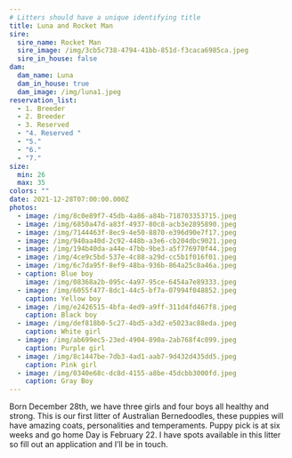 ```yaml
---
# Litters should have a unique identifying title
title: Luna and Rocket Man
sire:
  sire_name: Rocket Man
  sire_image: /img/3cb5c738-4794-41bb-851d-f3caca6985ca.jpeg
  sire_in_house: false
dam:
  dam_name: Luna
  dam_in_house: true
  dam_image: /img/luna1.jpeg
reservation_list:
  - 1. Breeder
  - 2. Breeder
  - 3. Reserved
  - "4. Reserved "
  - "5."
  - "6."
  - "7."
size:
  min: 26
  max: 35
colors: ""
date: 2021-12-28T07:00:00.000Z
photos:
  - image: /img/8c0e89f7-45db-4a86-a84b-718703353715.jpeg
  - image: /img/6850a47d-a83f-4937-80c8-acb3e2895890.jpeg
  - image: /img/7144463f-8ec9-4e50-8870-e396d90e7f17.jpeg
  - image: /img/940aa40d-2c92-448b-a3e6-cb204dbc9021.jpeg
  - image: /img/194b40da-a44e-47bb-9be3-a5f776970f44.jpeg
  - image: /img/4ce9c5bd-537e-4c88-a29d-cc5b1f016f01.jpeg
  - image: /img/6c7da95f-8ef9-48ba-936b-864a25c8a46a.jpeg
  - caption: Blue boy
    image: /img/08368a2b-095c-4a97-95ce-6454a7e89333.jpeg
  - image: /img/6055f477-8dc1-44c5-bf7a-07994f048852.jpeg
    caption: Yellow boy
  - image: /img/e2426515-4bfa-4ed9-a9ff-311d4fd467f8.jpeg
    caption: Black boy
  - image: /img/def818b0-5c27-4bd5-a3d2-e5023ac88eda.jpeg
    caption: White girl
  - image: /img/ab699ec5-23ed-4904-890a-2ab768f4c099.jpeg
    caption: Purple girl
  - image: /img/8c1447be-7db3-4ad1-aab7-9d432d435dd5.jpeg
    caption: Pink girl
  - image: /img/0340e68c-dc8d-4155-a8be-45dcbb3000fd.jpeg
    caption: Gray Boy
---
```

Born December 28th, we have three girls and four boys all healthy and strong. This is our first litter of Australian Bernedoodles, these puppies will have amazing coats, personalities and temperaments. Puppy pick is at six weeks and go home Day is February 22. I have spots available in this litter so fill out an application and I’ll be in touch.